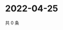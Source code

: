 # 2022-04-25

共 0 条

<!-- BEGIN WEIBO -->
<!-- 最后更新时间 Mon Apr 25 2022 22:15:08 GMT+0800 (China Standard Time) -->

<!-- END WEIBO -->
